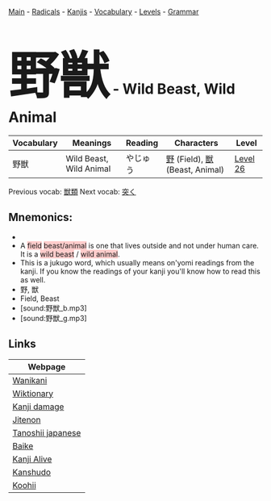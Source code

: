<style> bigfont {font-size: 100px}</style>
[Main](../README.md) -
[Radicals](../radicals.md) -
[Kanjis](../kanjis.md) -
[Vocabulary](../vocabulary.md) -
[Levels](../levels.md) -
[Grammar](../grammar.md)
# <bigfont> 野獣</bigfont> - Wild Beast, Wild Animal 

| Vocabulary | Meanings | Reading | Characters | Level |
| --- | --- | --- | --- | --- |
| 野獣 | Wild Beast, Wild Animal | やじゅう |  [野](../kanjis/野.md) (Field), [獣](../kanjis/獣.md) (Beast, Animal) | [Level 26](../levels/wk_level26.md) |

Previous vocab: [獣類](獣類.md) Next vocab: [突く](突く.md) 

## Mnemonics:

* 
* A <span style="background-color:#ffcccb"> field</span> <span style="background-color:#ffcccb"> beast/animal</span> is one that lives outside and not under human care. It is a <span style="background-color:#ffcccb"> wild beast</span> / <span style="background-color:#ffcccb"> wild animal</span>.
* This is a jukugo word, which usually means on'yomi readings from the kanji. If you know the readings of your kanji you'll know how to read this as well.
* 野, 獣
* Field, Beast
* [sound:野獣_b.mp3]
* [sound:野獣_g.mp3]


## Links 

| Webpage |
| --- |
| [Wanikani          ](https://www.wanikani.com/kanji/野獣) |
| [Wiktionary        ](https://en.wiktionary.org/wiki/野獣) |
| [Kanji damage      ](http://www.kanjidamage.com/kanji/search?utf8=✓&q=野獣) |
| [Jitenon           ](https://jitenon.com/kanji/野獣) |
| [Tanoshii japanese ](https://www.tanoshiijapanese.com/dictionary/kanji.cfm?k=野獣) |
| [Baike             ](https://baike.baidu.com/item/野獣) |
| [Kanji Alive       ](https://app.kanjialive.com/野獣) |
| [Kanshudo          ](https://www.kanshudo.com/searchmn?q=野獣) |
| [Koohii            ](https://kanji.koohii.com/study/kanji/野獣) |

